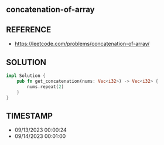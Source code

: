 ## concatenation-of-array

## REFERENCE

- https://leetcode.com/problems/concatenation-of-array/

## SOLUTION

``` Rust
impl Solution {
    pub fn get_concatenation(nums: Vec<i32>) -> Vec<i32> {
        nums.repeat(2)
    }
}
```

## TIMESTAMP

- 09/13/2023 00:00:24
- 09/14/2023 00:01:00
